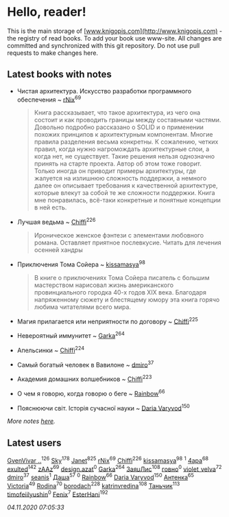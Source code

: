 # Hello, reader!
This is the main storage of [www.knigopis.com](http://www.knigopis.com) - the registry of read books.
To add your book use www-site. All changes are committed and synchronized with this git repository.
Do not use pull requests to make changes here.


## Latest books with notes
* Чистая архитектура. Искусство разработки программного обеспечения ~ [rNix](users/227/22742452-yandex)<sup>69</sup>
    > Книга рассказывает, что такое архитектура, из чего она состоит и как проводить границы между составными частями. Довольно подробно рассказано о SOLID и о применении похожих принципов к архитектурным компонентам. Многие правила разделения весьма конкретны. К сожалению, четких правил, когда нужно нагромождать архитектурные слои, а когда нет, не существует. Такие решения нельзя однозначно принять на старте проекта. Автор об этом тоже говорит. Только иногда он приводит примеры архитектуры, где жалуется на излишнюю сложность поддержки, а немного далее он описывает требования к качественной архитектуре, которые влекут за собой те же сложности поддержки. Книга мне понравилась, всё-таки конкретные и понятные концепции в ней есть.

* Лучшая ведьма ~ [Chiffi](users/105/105831994080785626680-google)<sup>226</sup>
    > Ироническое женское фэнтези с элементами любовного романа. Оставляет приятное послевкусие. Читать для лечения осенней хандры

* Приключения Тома Сойера ~ [kissamasya](users/684/68439978-vkontakte)<sup>98</sup>
    > В книге о приключениях Тома Сойера писатель с большим мастерством нарисовал жизнь американского провинциального городка 40-х годов XIX века. Благодаря напряженному сюжету и блестящему юмору эта книга горячо любима читателями всего мира.

* Магия прилагается или неприятности по договору ~ [Chiffi](users/105/105831994080785626680-google)<sup>225</sup>

* Невероятный иммунитет ~ [Garka](users/115/115753719718250012620-google)<sup>264</sup>

* Апельсинки ~ [Chiffi](users/105/105831994080785626680-google)<sup>224</sup>

* Самый богатый человек в Вавилоне ~ [dmiro](users/571/5714115-vkontakte)<sup>37</sup>

* Академия домашних волшебников ~ [Chiffi](users/105/105831994080785626680-google)<sup>223</sup>

* О чем я говорю, когда говорю о беге ~ [Rainbow](users/109/109787328219839805802-google)<sup>66</sup>

* Пояснюючи світ. Історія сучасної науки ~ [Daria Varyvod](users/829/829893410524253-facebook)<sup>150</sup>


_More notes [here](latest_books_with_notes.md)._


## Latest users
[GvenVivar ..](users/158/158266434925901-facebook)<sup>126</sup> 
[Sky](users/118/118049897850017649660-googleplus)<sup>178</sup> 
[Janet](users/108/108113656204404967440-google)<sup>825</sup> 
[rNix](users/227/22742452-yandex)<sup>69</sup> 
[Chiffi](users/105/105831994080785626680-google)<sup>226</sup> 
[kissamasya](users/684/68439978-vkontakte)<sup>98</sup> 
[](users/836/836077803836456-facebook)<sup>1</sup> 
[4apa](users/117/117392596378069249667-google)<sup>68</sup> 
[exulted](users/100/100599204551896265722-google)<sup>142</sup> 
[zAAz](users/202/202248233-vkontakte)<sup>69</sup> 
[design.azat](users/274/274622786-vkontakte)<sup>0</sup> 
[Garka](users/115/115753719718250012620-google)<sup>264</sup> 
[ЗаяцЛис](users/112/112388384595246311466-google)<sup>108</sup> 
[говно](users/124/1241017526268068-facebook)<sup>0</sup> 
[violet_velva](users/116/116961712580551399099-google)<sup>72</sup> 
[dmiro](users/571/5714115-vkontakte)<sup>37</sup> 
[seanis](users/497/4974864-yandex)<sup>1</sup> 
[Даша](users/334/334696193054530347-mailru)<sup>57</sup> 
[](users/115/115761960622353006025-google)<sup>0</sup> 
[Rainbow](users/109/109787328219839805802-google)<sup>66</sup> 
[Daria Varyvod](users/829/829893410524253-facebook)<sup>150</sup> 
[Антенка](users/118/118158645037334943900-google)<sup>65</sup> 
[Victoria](users/113/113794223924688167852-google)<sup>49</sup> 
[Rodina](users/116/116257964632073652332-google)<sup>70</sup> 
[borodach](users/157/15706320-vkontakte)<sup>228</sup> 
[katrinvredina](users/233/2336755-vkontakte)<sup>108</sup> 
[Таньчик](users/209/2096581563762610-facebook)<sup>113</sup> 
[timofeiilyushin](users/350/350168034-vkontakte)<sup>0</sup> 
[Fenix](users/111/111367585493471720963-google)<sup>7</sup> 
[EsterHani](users/305/30558181-vkontakte)<sup>192</sup> 


_04.11.2020 07:05:33_
